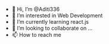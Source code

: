 - 👋 Hi, I’m @Aditi336
- 👀 I’m interested in Web Development
- 🌱 I’m currently learning react.js
- 💞️ I’m looking to collaborate on ...
- 📫 How to reach me 

<!---
Aditi336/Aditi336 is a ✨ special ✨ repository because its `README.md` (this file) appears on your GitHub profile.
You can click the Preview link to take a look at your changes.
--->
